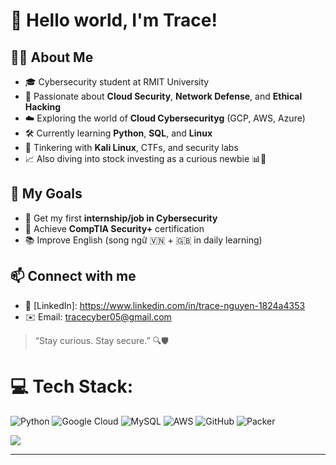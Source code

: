 # 👋 Hello world, I'm Trace!

## 🧑‍💻 About Me

- 🎓 Cybersecurity student at RMIT University  
- 🔐 Passionate about **Cloud Security**, **Network Defense**, and **Ethical Hacking**
- ☁️ Exploring the world of **Cloud Cybersecurityg** (GCP, AWS, Azure)
- 🛠 Currently learning **Python**, **SQL**, and **Linux**
- 🧪 Tinkering with **Kali Linux**, CTFs, and security labs
- 📈 Also diving into stock investing as a curious newbie 📊💸

## 📌 My Goals

- 🚀 Get my first **internship/job in Cybersecurity**
- 🧠 Achieve **CompTIA Security+** certification
- 📚 Improve English (song ngữ 🇻🇳 + 🇬🇧 in daily learning)

## 📫 Connect with me

- 💼 [LinkedIn]: https://www.linkedin.com/in/trace-nguyen-1824a4353
- ✉️ Email: tracecyber05@gmail.com

> “Stay curious. Stay secure.” 🔍🛡️


# 💻 Tech Stack:
![Python](https://img.shields.io/badge/python-3670A0?style=for-the-badge&logo=python&logoColor=ffdd54) ![Google Cloud](https://img.shields.io/badge/GoogleCloud-%234285F4.svg?style=for-the-badge&logo=google-cloud&logoColor=white) ![MySQL](https://img.shields.io/badge/mysql-4479A1.svg?style=for-the-badge&logo=mysql&logoColor=white) ![AWS](https://img.shields.io/badge/AWS-%23FF9900.svg?style=for-the-badge&logo=amazon-aws&logoColor=white) ![GitHub](https://img.shields.io/badge/github-%23121011.svg?style=for-the-badge&logo=github&logoColor=white) ![Packer](https://img.shields.io/badge/packer-%23E7EEF0.svg?style=for-the-badge&logo=packer&logoColor=%2302A8EF)

[![](https://visitcount.itsvg.in/api?id=tracecyber&icon=0&color=0)](https://visitcount.itsvg.in)

---

